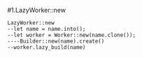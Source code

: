 #1.LazyWorker::new

```
LazyWorker::new
--let name = name.into();
--let worker = Worker::new(name.clone());
----Builder::new(name).create()
--worker.lazy_build(name)
```